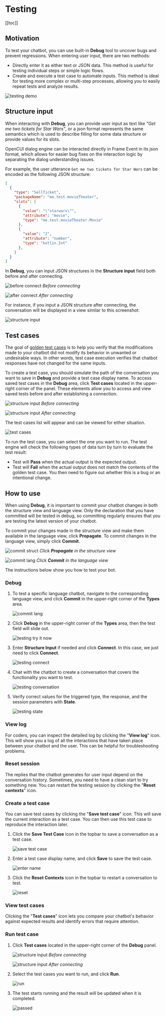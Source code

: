 # Testing

[[toc]]

## Motivation
To test your chatbot, you can use built-in **Debug** tool to uncover bugs and prevent regressions. When entering user input, there are two methods:

- Directly enter it as either text or JSON data. This method is useful for testing individual steps or simple logic flows.
- Create and execute a test case to automate inputs. This method is ideal for testing more complex or multi-step processes, allowing you to easily repeat tests and analyze results.

![testing demo](/images/platform/testing/testing_demo.png)

## Structure input
When interacting with **Debug**, you can provide user input as text like *"Get me two tickets for Star Wars"*, or a json format represents the same semantics which is used to describe filling for some data structure or provide values for its slots. 

OpenCUI dialog engine can be interacted directly in Frame Event in its json format, which allows for easier bug fixes on the interaction logic by separating the dialog understanding issues. 

For example, the user utterance `Get me two tickets for Star Wars` can be encoded as the following JSON structure:

``` json
[
  {
    "type": "SellTicket",
    "packageName": "me.test.movieTheater",
    "slots": [
      {
        "value": "\"starwars\"",
        "attribute": "movie",
        "type": "me.test.movieTheater.Movie"
      },
      {
        "value": "2",
        "attribute": "number",
        "type": "kotlin.Int"
      },
    ]
  }
]
```

In **Debug**, you can input JSON structures in the **Structure input** field both before and after connecting.

![before connect](/images/platform/testing/before_connect.png)
*Before connecting*

![after connect](/images/platform/testing/after_connect.png)
*After connecting*

For instance, if you input a JSON structure after connecting, the conversation will be displayed in a view similar to this screenshot:

![structure input](/images/platform/testing/structure_input.png)

## Test cases
The goal of [golden test cases](https://en.wikipedia.org/wiki/Characterization_test) is to help you verify that the modifications made to your chatbot did not modify its behavior in unwanted or undesirable ways. In other words, test case execution verifies that chatbot responses have not changed for the same inputs. 

To create a test case, you should simulate the path of the conversation you want to save in **Debug** and provide a test case display name. To access saved test cases in the **Debug** area, click **Test cases** located in the upper-right corner of the panel. These elements allow you to access and view saved tests before and after establishing a connection.

![structure input](/images/platform/testing/test_cases_entrance_1.png)
*Before connecting*

![structure input](/images/platform/testing/test_cases_entrance_2.png)
*After connecting*

The test cases list will appear and can be viewed for either situation. 

![test cases](/images/platform/testing/test_cases.png)

To run the test case, you can select the one you want to run. The test engine will check the following types of data turn by turn to evaluate the test result:
- Test will **Pass** when the actual output is the expected output. 
- Test will **Fail** when the actual output does not match the contents of the golden test case. You then need to figure out whether this is a bug or an intentional change.


## How to use
When using **Debug**, it is important to commit your chatbot changes in both the structure view and language view. Only the declaration that you have committed will be tested in debug, so committing regularly ensures that you are testing the latest version of your chatbot.

To commit your changes made in the structure view and make them available in the language view, click **Propagate**. To commit changes in the language view, simply click **Commit**.

![commit struct](/images/platform/testing/commit_struct.png)
*Click **Propagate** in the structure view*


![commit lang](/images/platform/testing/commit_lang.png)
*Click **Commit** in the language view*

The instructions below show you how to test your bot.

### Debug
1. To test a specific language chatbot, navigate to the corresponding language view, and click **Commit** in the upper-right corner of the **Types** area.

   ![commit lang](/images/platform/testing/commit_lang.png)

2. Click **Debug** in the upper-right corner of the **Types** area, then the test field will slide out.

   ![testing try it now](/images/platform/testing/testing_try_it_now.png)

3. Enter **Structure Input** if needed and click **Connect**. In this case, we just need to click **Connect**. 

   ![testing connect](/images/platform/testing/testing_connect.png)

4. Chat with the chatbot to create a conversation that covers the functionality you want to test. 

   ![testing conversation](/images/platform/testing/testing_conversation.png)

5. Verify correct values for the triggered type, the response, and the session parameters with **State**.

   ![testing state](/images/platform/testing/testing_state.png)

### View log
For coders, you can inspect the detailed log by clicking the "**View log**" icon. This will show you a log of all the interactions that have taken place between your chatbot and the user. This can be helpful for troubleshooting problems.

### Reset session
The replies that the chatbot generates for user input depend on the conversation history. Sometimes, you need to have a clean start to try something new. You can restart the testing session by clicking the "**Reset contexts**" icon.

### Create a test case
You can save test cases by clicking the "**Save test case**" icon. This will save the current interaction as a test case. You can then use this test case to reproduce the interaction later. 

1. Click the **Save Test Case** icon in the topbar to save a conversation as a test case.

   ![save test case](/images/platform/testing/save_testcase.png)

2. Enter a test case display name, and click **Save** to save the test case.

   ![enter name](/images/platform/testing/enter_name.png)

3. Click the **Reset Contexts** icon in the topbar to restart a conversation to test.

    ![reset](/images/platform/testing/reset.png)

### View test cases
Clicking the "**Test cases**" icon lets you compare your chatbot's behavior against expected results and identify errors that require attention.

### Run test case
1. Click **Test cases** located in the upper-right corner of the **Debug** panel.

   ![structure input](/images/platform/testing/test_cases_entrance_1.png)
   *Before connecting*

   ![structure input](/images/platform/testing/test_cases_entrance_2.png)
   *After connecting*

2. Select the test cases you want to run, and click **Run**.

   ![run](/images/platform/testing/run.png)

3. The test starts running and the result will be updated when it is completed.

   ![passed](/images/platform/testing/passed.png)